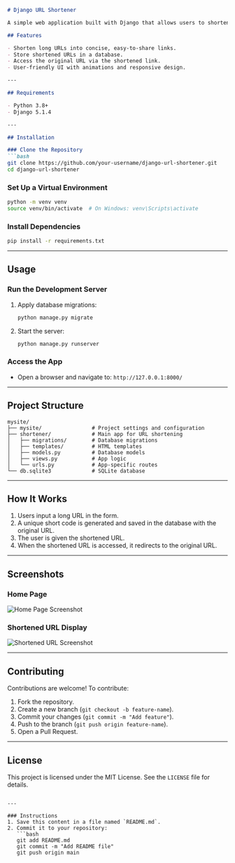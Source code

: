 
```markdown
# Django URL Shortener

A simple web application built with Django that allows users to shorten URLs. This project demonstrates the basics of Django, including model creation, views, templates, and database migrations.

## Features

- Shorten long URLs into concise, easy-to-share links.
- Store shortened URLs in a database.
- Access the original URL via the shortened link.
- User-friendly UI with animations and responsive design.

---

## Requirements

- Python 3.8+  
- Django 5.1.4  

---

## Installation

### Clone the Repository
```bash
git clone https://github.com/your-username/django-url-shortener.git
cd django-url-shortener
```

### Set Up a Virtual Environment
```bash
python -m venv venv
source venv/bin/activate  # On Windows: venv\Scripts\activate
```

### Install Dependencies
```bash
pip install -r requirements.txt
```

---

## Usage

### Run the Development Server
1. Apply database migrations:
   ```bash
   python manage.py migrate
   ```
2. Start the server:
   ```bash
   python manage.py runserver
   ```

### Access the App
- Open a browser and navigate to: `http://127.0.0.1:8000/`

---

## Project Structure

```
mysite/
├── mysite/                # Project settings and configuration
├── shortener/             # Main app for URL shortening
│   ├── migrations/        # Database migrations
│   ├── templates/         # HTML templates
│   ├── models.py          # Database models
│   ├── views.py           # App logic
│   └── urls.py            # App-specific routes
└── db.sqlite3             # SQLite database
```

---

## How It Works

1. Users input a long URL in the form.
2. A unique short code is generated and saved in the database with the original URL.
3. The user is given the shortened URL.
4. When the shortened URL is accessed, it redirects to the original URL.

---

## Screenshots

### Home Page
![Home Page Screenshot](https://via.placeholder.com/800x400.png?text=Home+Page)

### Shortened URL Display
![Shortened URL Screenshot](https://via.placeholder.com/800x400.png?text=Shortened+URL)

---

## Contributing

Contributions are welcome! To contribute:
1. Fork the repository.
2. Create a new branch (`git checkout -b feature-name`).
3. Commit your changes (`git commit -m "Add feature"`).
4. Push to the branch (`git push origin feature-name`).
5. Open a Pull Request.

---

## License

This project is licensed under the MIT License. See the `LICENSE` file for details.
```

---

### Instructions
1. Save this content in a file named `README.md`.
2. Commit it to your repository:
   ```bash
   git add README.md
   git commit -m "Add README file"
   git push origin main
   ```
